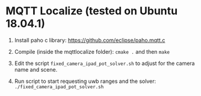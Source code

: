 # MQTT Localize (tested on Ubuntu 18.04.1)

1. Install paho c library: https://github.com/eclipse/paho.mqtt.c

2. Compile (inside the mqttlocalize folder): ```cmake .``` and then ```make```

3. Edit the script ```fixed_camera_ipad_pot_solver.sh``` to adjust for the camera name and scene.

4. Run script to start requesting uwb ranges and the solver: ```./fixed_camera_ipad_pot_solver.sh```

